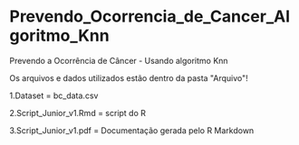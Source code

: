 # Prevendo_Ocorrencia_de_Cancer_Algoritmo_Knn
Prevendo a Ocorrência de Câncer - Usando algoritmo Knn

Os arquivos e dados utilizados estão dentro da pasta "Arquivo"!

1.Dataset = bc_data.csv

2.Script_Junior_v1.Rmd = script do R

3.Script_Junior_v1.pdf = Documentação gerada pelo R Markdown
